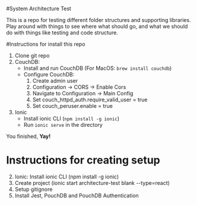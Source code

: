 #System Architecture Test

This is a repo for testing different folder structures and supporting libraries. Play around with things to see where what should go, and what we should do with things like testing and code structure.

#Instructions for install this repo

1. Clone git repo
2. CouchDB:
	- Install and run CouchDB (For MacOS: `brew install couchdb`)
	- Configure CouchDB:
	    1. Create admin user
	    2. Configuration -> CORS -> Enable Cors
	    3. Navigate to Configuration -> Main Config
	    4. Set couch_httpd_auth.require_valid_user = true
	    5. Set couch_peruser.enable = true
3. Ionic
	- Install ionic CLI (`npm install -g ionic`)
	- Run `ionic serve` in the directory

You finished, **Yay!**

# Instructions for creating setup


2. Ionic: Install ionic CLI (npm install -g ionic)
3. Create project (ionic start architecture-test blank --type=react)
4. Setup gitignore
5. Install Jest, PouchDB and PouchDB Authentication
